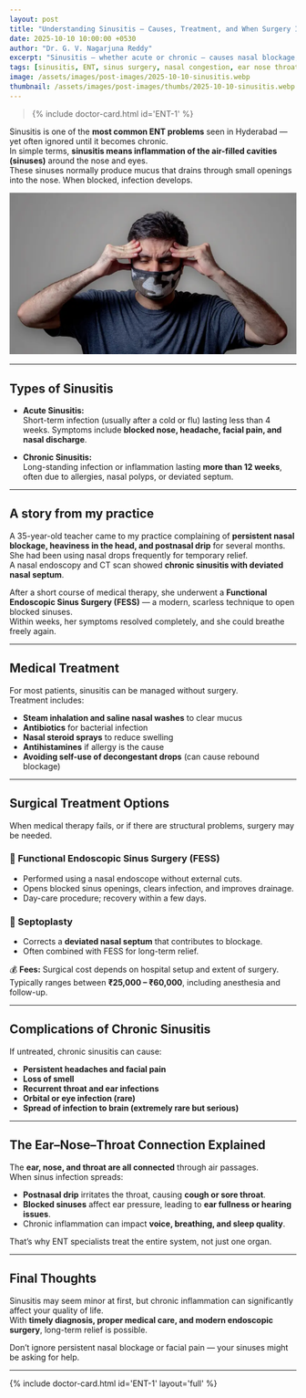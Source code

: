 ```yaml
---
layout: post
title: "Understanding Sinusitis — Causes, Treatment, and When Surgery Is Needed"
date: 2025-10-10 10:00:00 +0530
author: "Dr. G. V. Nagarjuna Reddy"
excerpt: "Sinusitis — whether acute or chronic — causes nasal blockage, facial pain, and headaches. Dr. G. V. Nagarjuna Reddy explains medical and surgical options, complications, and the vital link between the ear, nose, and throat."
tags: [sinusitis, ENT, sinus surgery, nasal congestion, ear nose throat, Dr. G. V. Nagarjuna Reddy]
image: /assets/images/post-images/2025-10-10-sinusitis.webp
thumbnail: /assets/images/post-images/thumbs/2025-10-10-sinusitis.webp
---
```

> {% include doctor-card.html id='ENT-1' %}

Sinusitis is one of the **most common ENT problems** seen in Hyderabad — yet often ignored until it becomes chronic.  
In simple terms, **sinusitis means inflammation of the air-filled cavities (sinuses)** around the nose and eyes.  
These sinuses normally produce mucus that drains through small openings into the nose. When blocked, infection develops.

<!-- inline image (same as cover) -->
![Sinus Cavities and Nasal Pathways — Common Site of Infection](/assets/images/post-images/2025-10-10-sinusitis.webp)

---

## Types of Sinusitis

- **Acute Sinusitis:**  
  Short-term infection (usually after a cold or flu) lasting less than 4 weeks. Symptoms include **blocked nose, headache, facial pain, and nasal discharge**.

- **Chronic Sinusitis:**  
  Long-standing infection or inflammation lasting **more than 12 weeks**, often due to allergies, nasal polyps, or deviated septum.

---

## A story from my practice

A 35-year-old teacher came to my practice complaining of **persistent nasal blockage, heaviness in the head, and postnasal drip** for several months.  
She had been using nasal drops frequently for temporary relief.  
A nasal endoscopy and CT scan showed **chronic sinusitis with deviated nasal septum**.  

After a short course of medical therapy, she underwent a **Functional Endoscopic Sinus Surgery (FESS)** — a modern, scarless technique to open blocked sinuses.  
Within weeks, her symptoms resolved completely, and she could breathe freely again.

---

## Medical Treatment

For most patients, sinusitis can be managed without surgery.  
Treatment includes:
- **Steam inhalation and saline nasal washes** to clear mucus  
- **Antibiotics** for bacterial infection  
- **Nasal steroid sprays** to reduce swelling  
- **Antihistamines** if allergy is the cause  
- **Avoiding self-use of decongestant drops** (can cause rebound blockage)

---

## Surgical Treatment Options

When medical therapy fails, or if there are structural problems, surgery may be needed.  

### 🔹 Functional Endoscopic Sinus Surgery (FESS)
- Performed using a nasal endoscope without external cuts.  
- Opens blocked sinus openings, clears infection, and improves drainage.  
- Day-care procedure; recovery within a few days.  

### 🔹 Septoplasty
- Corrects a **deviated nasal septum** that contributes to blockage.  
- Often combined with FESS for long-term relief.

💰 **Fees:** Surgical cost depends on hospital setup and extent of surgery.  
Typically ranges between **₹25,000 – ₹60,000**, including anesthesia and follow-up.

---

## Complications of Chronic Sinusitis

If untreated, chronic sinusitis can cause:
- **Persistent headaches and facial pain**
- **Loss of smell**
- **Recurrent throat and ear infections**
- **Orbital or eye infection (rare)**
- **Spread of infection to brain (extremely rare but serious)**

---

## The Ear–Nose–Throat Connection Explained

The **ear, nose, and throat are all connected** through air passages.  
When sinus infection spreads:
- **Postnasal drip** irritates the throat, causing **cough or sore throat**.  
- **Blocked sinuses** affect ear pressure, leading to **ear fullness or hearing issues**.  
- Chronic inflammation can impact **voice, breathing, and sleep quality**.

That’s why ENT specialists treat the entire system, not just one organ.

---

## Final Thoughts

Sinusitis may seem minor at first, but chronic inflammation can significantly affect your quality of life.  
With **timely diagnosis, proper medical care, and modern endoscopic surgery**, long-term relief is possible.  

Don’t ignore persistent nasal blockage or facial pain — your sinuses might be asking for help.

---

{% include doctor-card.html id='ENT-1' layout='full' %}
